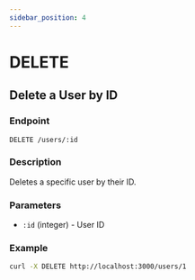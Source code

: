 ```yaml
---
sidebar_position: 4
---
```


# DELETE

## Delete a User by ID

### Endpoint

`DELETE /users/:id`

### Description

Deletes a specific user by their ID.

### Parameters

- `:id` (integer) - User ID

### Example

```bash
curl -X DELETE http://localhost:3000/users/1
```
